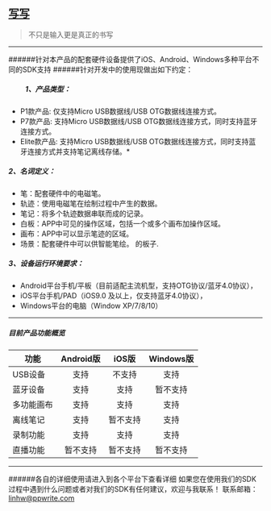 ## [写写](http://www.robotpen.cn)
> 不只是输入更是真正的书写 &nbsp; &nbsp; &nbsp;
***
######针对本产品的配套硬件设备提供了iOS、Android、Windows多种平台不同的SDK支持
######针对开发中的使用现做出如下约定：
#####  &nbsp;  &nbsp;  &nbsp;  &nbsp;  &nbsp; 1、产品类型：
* P1款产品: 仅支持Micro USB数据线/USB OTG数据线连接方式。
* P7款产品: 支持Micro USB数据线/USB OTG数据线连接方式，同时支持蓝牙连接方式。
* Elite款产品: 支持Micro USB数据线/USB OTG数据线连接方式，同时支持蓝牙连接方式并支持笔记离线存储。* 
##### 2、名词定义：
* 笔：配套硬件中的电磁笔。
* 轨迹：使用电磁笔在绘制过程中产生的数据。
* 笔记：将多个轨迹数据串联而成的记录。
* 白板：APP中可见的操作区域，包括一个或多个画布加操作区域。
* 画布：APP中可以显示笔迹的区域。
* 场景：配套硬件中可以供智能笔绘。
的板子.
##### 3、设备运行环境要求：
* Android平台手机/平板（目前适配主流机型，支持OTG协议/蓝牙4.0协议），
* iOS平台手机/PAD（iOS9.0 及以上，仅支持蓝牙4.0协议），
* Windows平台的电脑（Window XP/7/8/10）
***
##### 目前产品功能概览
| 功能 | Android版 | iOS版 |Windows版|
| ------------ |:-------------:|:-------------:|:-------------:|
| USB设备 | 支持  | 不支持 |支持
| 蓝牙设备 | 支持  | 支持 |暂不支持
| 多功能画布 | 支持  | 支持 |支持
| 离线笔记 | 支持  | 暂不支持 |支持
| 录制功能 | 支持  | 支持 |支持
| 直播功能 | 暂不支持  | 暂不支持 |暂不支持
***
######各自的详细使用请进入到各个平台下查看详细
如果您在使用我们的SDK过程中遇到什么问题或者对我们的SDK有任何建议，欢迎与我联系！
联系邮箱：<linhw@ppwrite.com>









